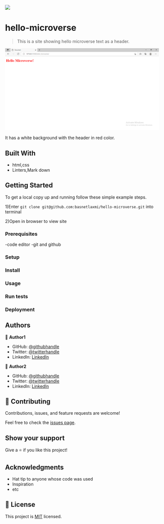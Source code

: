 
![](https://img.shields.io/badge/Microverse-blueviolet)

# hello-microverse

> This is a site showing hello microverse text as a header.

![screenshot](./images/pic.png)

It has a white background with the header in red color.

## Built With

- html,css
- Linters,Mark down




## Getting Started

To get a local copy up and running follow these simple example steps.

1)Enter `git clone git@github.com:basnetlaxmi/hello-microverse.git` into terminal

2)Open in browser to view site


### Prerequisites
-code editor
-git and github

### Setup

### Install

### Usage

### Run tests

### Deployment



## Authors

👤 **Author1**

- GitHub: [@githubhandle](https://github.com/githubhandle)
- Twitter: [@twitterhandle](https://twitter.com/twitterhandle)
- LinkedIn: [LinkedIn](https://linkedin.com/in/linkedinhandle)

👤 **Author2**

- GitHub: [@githubhandle](https://github.com/githubhandle)
- Twitter: [@twitterhandle](https://twitter.com/twitterhandle)
- LinkedIn: [LinkedIn](https://linkedin.com/in/linkedinhandle)

## 🤝 Contributing

Contributions, issues, and feature requests are welcome!

Feel free to check the [issues page](../../issues/).

## Show your support

Give a ⭐️ if you like this project!

## Acknowledgments

- Hat tip to anyone whose code was used
- Inspiration
- etc

## 📝 License

This project is [MIT](./MIT.md) licensed.
